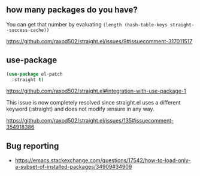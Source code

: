 ##  how many packages do you have?

You can get that number by evaluating `(length (hash-table-keys straight--success-cache))`

https://github.com/raxod502/straight.el/issues/9#issuecomment-317011517

## use-package

```lisp
(use-package el-patch
  :straight t)
```

https://github.com/raxod502/straight.el#integration-with-use-package-1

This issue is now completely resolved since straight.el uses a different keyword (:straight) and does not modify :ensure in any way.

https://github.com/raxod502/straight.el/issues/135#issuecomment-354918386

## Bug reporting

- https://emacs.stackexchange.com/questions/17542/how-to-load-only-a-subset-of-installed-packages/34909#34909

